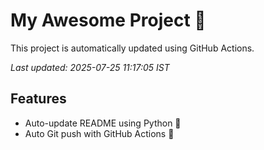 # My Awesome Project 🚀

This project is automatically updated using GitHub Actions.

_Last updated: 2025-07-25 11:17:05 IST_

## Features
- Auto-update README using Python 🐍
- Auto Git push with GitHub Actions 🤖
